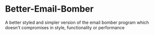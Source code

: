 # Better-Email-Bomber
A better styled and simpler version of the email bomber program which doesn't compromises in style, functionality or performance
